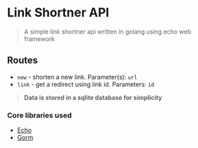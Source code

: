 # Link Shortner API

> A simple link shortner api written in golang using echo web framework

## Routes

- `new` - shorten a new link. Parameter(s): `url`
- `link` - get a redirect using link id. Parameters: `id`

> **Data is stored in a sqlite database for simplicity**

### Core libraries used

- [Echo](https://echo.labstack.com/)
- [Gorm](https://gorm.io/)